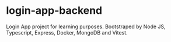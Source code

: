 # login-app-backend
Login App project for learning purposes. Bootstraped by Node JS, Typescript, Express, Docker, MongoDB and Vitest.
